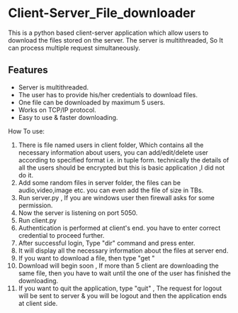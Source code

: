 # Client-Server_File_downloader
This is a python based client-server application which allow users to download the files stored on the server. The server is multithreaded, So It can process multiple request simultaneously.

## Features
* Server is multithreaded.
* The user has to provide his/her credentials to download files.
* One file can be downloaded by maximum 5 users.
* Works on TCP/IP protocol.
* Easy to use & faster downloading.

How To use:
1) There is file named users in client folder, Which contains all the necessary information about users, you can add/edit/delete user according to specified format i.e. in tuple form. technically the details of all the users should be encrypted but this is basic application ,I did not do it.
2) Add some random files in server folder, the files can be audio,video,image etc. you can even add the file of size in TBs.
3) Run server.py , If you are windows user then firewall asks for some permission. 
4) Now the server is listening on port 5050. 
5) Run client.py
6) Authentication is performed at client's end. you have to enter correct credential to proceed further.
7) After successful login, Type "dir" command and press enter.
8) It will display all the necessary information about the files at server end.
9) If you want to download a file, then type "get <filename>" 
10) Download will begin soon , If more than 5 client are downloading the same file, then you have to wait until the one of the user has finished the downloading.
11) If you want to quit the application, type "quit" , The request for logout will be sent to server & you will be logout and then the application ends at client side.
